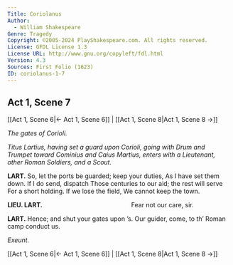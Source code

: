```yaml
---
Title: Coriolanus
Author: 
  - William Shakespeare
Genre: Tragedy
Copyright: ©2005-2024 PlayShakespeare.com. All rights reserved.
License: GFDL License 1.3
License URL: http://www.gnu.org/copyleft/fdl.html
Version: 4.3
Sources: First Folio (1623)
ID: coriolanus-1-7
---
```


## Act 1, Scene 7
[[Act 1, Scene 6|← Act 1, Scene 6]] | [[Act 1, Scene 8|Act 1, Scene 8 →]]

*The gates of Corioli.*

*Titus Lartius, having set a guard upon Corioli, going with Drum and Trumpet toward Cominius and Caius Martius, enters with a Lieutenant, other Roman Soldiers, and a Scout.*

**LART.**
So, let the ports be guarded; keep your duties,
As I have set them down. If I do send, dispatch
Those centuries to our aid; the rest will serve
For a short holding. If we lose the field,
We cannot keep the town.

**LIEU. LART.**
              Fear not our care, sir.

**LART.**
Hence; and shut your gates upon ’s.
Our guider, come, to th’ Roman camp conduct us.

*Exeunt.*

[[Act 1, Scene 6|← Act 1, Scene 6]] | [[Act 1, Scene 8|Act 1, Scene 8 →]]